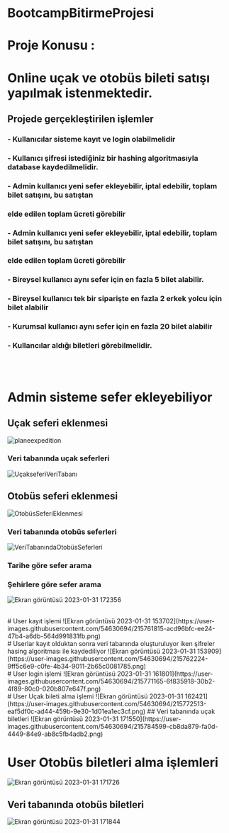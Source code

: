 # BootcampBitirmeProjesi

# Proje Konusu : 
# Online uçak ve otobüs bileti satışı yapılmak istenmektedir.
## Projede gerçekleştirilen işlemler

### -  Kullanıcılar sisteme kayıt ve login olabilmelidir
### -  Kullanıcı şifresi istediğiniz bir hashing algoritmasıyla database kaydedilmelidir.
### -  Admin kullanıcı yeni sefer ekleyebilir, iptal edebilir, toplam bilet satışını, bu satıştan 
### elde edilen toplam ücreti görebilir
### -  Admin kullanıcı yeni sefer ekleyebilir, iptal edebilir, toplam bilet satışını, bu satıştan 
### elde edilen toplam ücreti görebilir
### -  Bireysel kullanıcı aynı sefer için en fazla 5 bilet alabilir.
### -  Bireysel kullanıcı tek bir siparişte en fazla 2 erkek yolcu için bilet alabilir
### -  Kurumsal kullanıcı aynı sefer için en fazla 20 bilet alabilir
### -  Kullancılar aldığı biletleri görebilmelidir. 

<br><br> 
# Admin sisteme sefer ekleyebiliyor
## Uçak seferi eklenmesi
![planeexpedition](https://user-images.githubusercontent.com/54630694/215789968-870d7939-66ff-40e0-a813-cb9e7f2ab405.png)

### Veri tabanında uçak seferleri
![UçakseferiVeriTabanı](https://user-images.githubusercontent.com/54630694/215796615-f3bde274-9114-4884-95b5-c4a0df8ae9e7.png)
<br> 
## Otobüs seferi eklenmesi
![OtobüsSeferiEklenmesi](https://user-images.githubusercontent.com/54630694/215798196-44eb85d4-58a6-4de8-a570-1d74b675a43a.png)


### Veri tabanında otobüs seferleri
![VeriTabanındaOtobüsSeferleri](https://user-images.githubusercontent.com/54630694/215797991-27cd1443-0276-4c0d-99dc-359595c87683.png)


### Tarihe göre sefer arama


### Şehirlere göre sefer arama
![Ekran görüntüsü 2023-01-31 172356](https://user-images.githubusercontent.com/54630694/215786598-fdd036f0-e968-48c5-b1e0-975f6b3b2aac.png)

<br>
# User kayıt işlemi
![Ekran görüntüsü 2023-01-31 153702](https://user-images.githubusercontent.com/54630694/215761815-acd96bfc-ee24-47b4-a6db-564d991831fb.png)
<br>
# Userlar kayıt olduktan sonra veri tabanında oluşturuluyor iken şifreler hasing algoritması ile kaydediliyor
![Ekran görüntüsü 2023-01-31 153909](https://user-images.githubusercontent.com/54630694/215762224-9ff5c6e9-c0fe-4b34-9011-2b65c0081785.png)
<br>
# User login işlemi
![Ekran görüntüsü 2023-01-31 161801](https://user-images.githubusercontent.com/54630694/215771165-6f835918-30b2-4f89-80c0-020b807e647f.png)
<br>
# User Uçak bileti alma işlemi 
![Ekran görüntüsü 2023-01-31 162421](https://user-images.githubusercontent.com/54630694/215772513-eaf5df0c-ad44-459b-9e30-1d01ea1ec3cf.png)
## Veri tabanında uçak biletleri
![Ekran görüntüsü 2023-01-31 171550](https://user-images.githubusercontent.com/54630694/215784599-cb8da879-fa0d-4449-84e9-ab8c5fb4adb2.png)
<br>

# User Otobüs biletleri alma işlemleri
![Ekran görüntüsü 2023-01-31 171726](https://user-images.githubusercontent.com/54630694/215784979-d7bc8d76-b3fb-4eab-a1da-059cb23a219e.png)
## Veri tabanında otobüs biletleri
![Ekran görüntüsü 2023-01-31 171844](https://user-images.githubusercontent.com/54630694/215785299-1924e09a-2b9d-459f-97a4-c54e297a311b.png)
<br>





